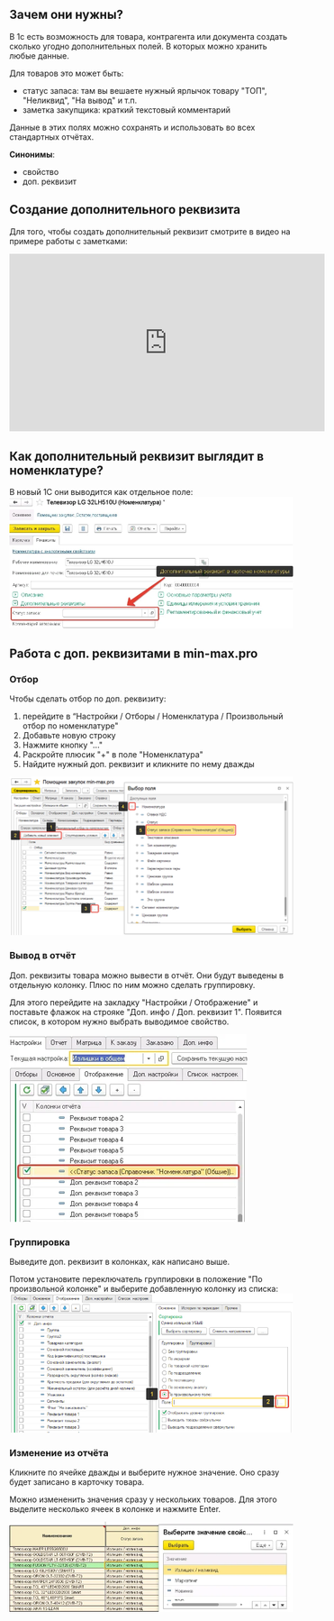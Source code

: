## Зачем они нужны?

В 1с есть возможность для товара, контрагента или документа создать сколько угодно дополнительных полей. В которых можно хранить любые данные.

Для товаров это может быть:
- статус запаса: там вы вешаете нужный ярлычок товару "ТОП", "Неликвид", "На вывод" и т.п.
- заметка закупщика: краткий текстовый комментарий

Данные в этих полях можно сохранять и использовать во всех стандартных отчётах.

**Синонимы**: 
- свойство
- доп. реквизит

## Создание дополнительного реквизита

Для того, чтобы создать дополнительный реквизит смотрите в видео на примере работы с заметками: 

<iframe width="560" height="315" src="https://www.youtube.com/embed/w8zJGfIdrnE?start=116" title="YouTube video player" frameborder="0" allow="accelerometer; autoplay; clipboard-write; encrypted-media; gyroscope; picture-in-picture" allowfullscreen></iframe>

## Как дополнительный реквизит выглядит в номенклатуре?

В новый 1С они выводится как отдельное поле:
![](_attachments/Доп.%20реквизит%20в%20карточке%20номенклатуры%2020210806184142.png)

## Работа с доп. реквизитами в min-max.pro

### Отбор

Чтобы сделать отбор по доп. реквизиту:
1. перейдите в “Настройки / Отборы / Номенклатура / Произвольный отбор по номенклатуре"
2. Добавьте новую строку
3. Нажмите кнопку "..."
4. Раскройте плюсик "+" в поле "Номенклатура"
5. Найдите нужный доп. реквизит и кликните по нему дважды

![](_attachments/Отбор%20по%20доп.%20реквизиты%20номенклатуры%2020210806184851.png)


### Вывод в отчёт 

Доп. реквизиты товара можно вывести в отчёт. Они будут выведены в отдельную колонку. Плюс по ним можно сделать группировку.

Для этого перейдите на закладку "Настройки / Отображение" и поставьте флажок на строяке "Доп. инфо / Доп. реквизит 1". Появится список, в котором нужно выбрать выводимое свойство.

![](_attachments/Вывод%20колонки%20с%20доп.%20реквизитом%20товара%2020210806185339.png)

### Группировка

Выведите доп. реквизит в колонках, как написано выше. 

Потом установите переключатель группировки в положение "По произвольной колонке" и выберите добавленную колонку из списка:
![](_attachments/Группировка%20по%20доп.%20реквизиту%2020210806185556.png)

### Изменение из отчёта

Кликните по ячейке дважды и выберите нужное значение. Оно сразу будет записано в карточку товара.

Можно измененить значения сразу у нескольких товаров.
Для этого выделите несколько ячеек в колонке и нажмите Enter.

![](_attachments/Изменение%20доп.%20реквизитов%20из%20отчёта%2020210806185630.png)
